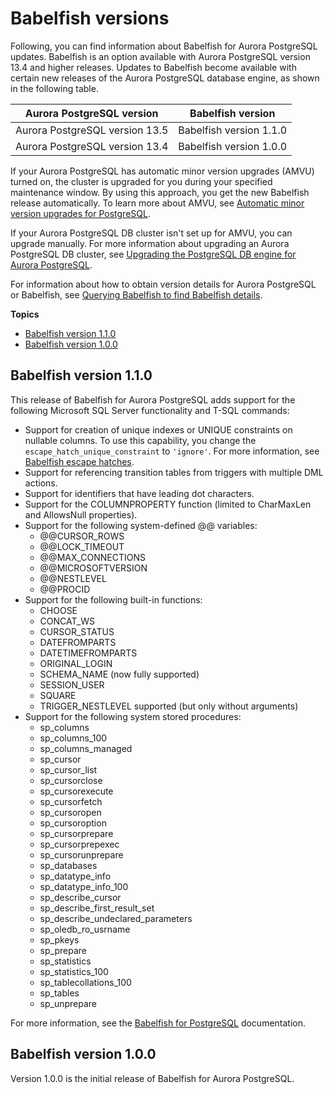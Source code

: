 # Babelfish versions<a name="babelfish-releases-updates"></a>

Following, you can find information about Babelfish for Aurora PostgreSQL updates\. Babelfish is an option available with Aurora PostgreSQL version 13\.4 and higher releases\. Updates to Babelfish become available with certain new releases of the Aurora PostgreSQL database engine, as shown in the following table\.


| Aurora PostgreSQL version | Babelfish version | 
| --- | --- | 
|  Aurora PostgreSQL version 13\.5  |  Babelfish version 1\.1\.0  | 
|  Aurora PostgreSQL version 13\.4  |  Babelfish version 1\.0\.0  | 

If your Aurora PostgreSQL has automatic minor version upgrades \(AMVU\) turned on, the cluster is upgraded for you during your specified maintenance window\. By using this approach, you get the new Babelfish release automatically\. To learn more about AMVU, see [Automatic minor version upgrades for PostgreSQL](USER_UpgradeDBInstance.PostgreSQL.md#USER_UpgradeDBInstance.PostgreSQL.Minor)\. 

 If your Aurora PostgreSQL DB cluster isn't set up for AMVU, you can upgrade manually\. For more information about upgrading an Aurora PostgreSQL DB cluster, see [Upgrading the PostgreSQL DB engine for Aurora PostgreSQL](USER_UpgradeDBInstance.PostgreSQL.md)\. 

For information about how to obtain version details for Aurora PostgreSQL or Babelfish, see [Querying Babelfish to find Babelfish details](babelfish-information.md)\. 

**Topics**
+ [Babelfish version 1\.1\.0](#babelfish-releases-updates-bfish110)
+ [Babelfish version 1\.0\.0](#babelfish-releases-updates-bfish100)

## Babelfish version 1\.1\.0<a name="babelfish-releases-updates-bfish110"></a>

This release of Babelfish for Aurora PostgreSQL adds support for the following Microsoft SQL Server functionality and T\-SQL commands:
+ Support for creation of unique indexes or UNIQUE constraints on nullable columns\. To use this capability, you change the `escape_hatch_unique_constraint` to `'ignore'`\. For more information, see [Babelfish escape hatches](babelfish-strict.md#babelfish-escape_hatches)\.
+ Support for referencing transition tables from triggers with multiple DML actions\.
+ Support for identifiers that have leading dot characters\.
+ Support for the COLUMNPROPERTY function \(limited to CharMaxLen and AllowsNull properties\)\. 
+ Support for the following system\-defined @@ variables:
  + @@CURSOR\_ROWS
  + @@LOCK\_TIMEOUT
  + @@MAX\_CONNECTIONS
  + @@MICROSOFTVERSION
  + @@NESTLEVEL
  + @@PROCID
+ Support for the following built\-in functions: 
  + CHOOSE
  + CONCAT\_WS
  + CURSOR\_STATUS
  + DATEFROMPARTS
  + DATETIMEFROMPARTS
  + ORIGINAL\_LOGIN
  + SCHEMA\_NAME \(now fully supported\)
  + SESSION\_USER
  + SQUARE
  + TRIGGER\_NESTLEVEL supported \(but only without arguments\)
+ Support for the following system stored procedures: 
  + sp\_columns
  + sp\_columns\_100
  + sp\_columns\_managed
  + sp\_cursor
  + sp\_cursor\_list
  + sp\_cursorclose
  + sp\_cursorexecute
  + sp\_cursorfetch
  + sp\_cursoropen
  + sp\_cursoroption
  + sp\_cursorprepare
  + sp\_cursorprepexec
  + sp\_cursorunprepare
  + sp\_databases
  + sp\_datatype\_info
  + sp\_datatype\_info\_100
  + sp\_describe\_cursor
  + sp\_describe\_first\_result\_set
  + sp\_describe\_undeclared\_parameters
  + sp\_oledb\_ro\_usrname
  + sp\_pkeys
  + sp\_prepare
  + sp\_statistics
  + sp\_statistics\_100
  + sp\_tablecollations\_100
  + sp\_tables
  + sp\_unprepare

For more information, see the [Babelfish for PostgreSQL](https://babelfishpg.org/docs) documentation\.

## Babelfish version 1\.0\.0<a name="babelfish-releases-updates-bfish100"></a>

Version 1\.0\.0 is the initial release of Babelfish for Aurora PostgreSQL\. 